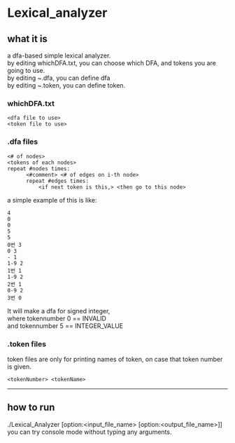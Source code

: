 # Lexical_analyzer
## what it is
a dfa-based simple lexical analyzer.</br>
by editing whichDFA.txt, you can choose which DFA, and tokens you are going to use.</br>
by editing ~.dfa, you can define dfa</br>
by editing ~.token, you can define token.</br>

### whichDFA.txt

	<dfa file to use>
	<token file to use>

### .dfa files

	<# of nodes>
	<tokens of each nodes>
	repeat #nodes times:
		  <#comment> <# of edges on i-th node>
		  repeat #edges times:
			  <if next token is this,> <then go to this node>
a simple example of this is like:</br>

	4
	0
	0
	5
	5
	0번 3
	0 3
	- 1
	1-9 2
	1번 1
	1-9 2
	2번 1
	0-9 2
	3번 0
It will make a dfa for signed integer,</br>
where tokennumber 0 == INVALID</br>
and tokennumber 5 == INTEGER_VALUE</br>
    
### .token files
token files are only for printing names of token, on case that token number is given.

	<tokenNumber> <tokenName>

---
## how to run
./Lexical_Analyzer [option:<input_file_name> [option:<output_file_name>]]</br>
you can try console mode without typing any arguments.


